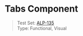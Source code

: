 # Tabs Component
> Test Set: [ALP-135](https://everfi.atlassian.net/browse/ALP-135)    
Type: Functional, Visual

<!-- include: cypress/integration/tab.js -->



<!-- /include: cypress/integration/tab.js -->